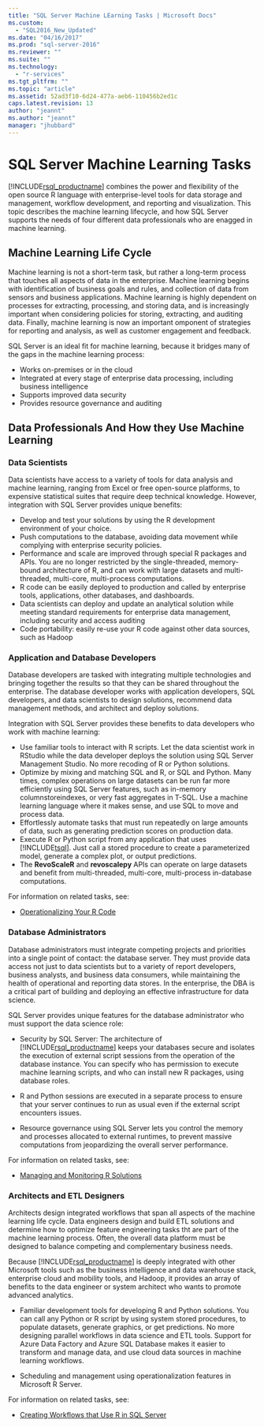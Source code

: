 ```yaml
---
title: "SQL Server Machine LEarning Tasks | Microsoft Docs"
ms.custom: 
  - "SQL2016_New_Updated"
ms.date: "04/16/2017"
ms.prod: "sql-server-2016"
ms.reviewer: ""
ms.suite: ""
ms.technology: 
  - "r-services"
ms.tgt_pltfrm: ""
ms.topic: "article"
ms.assetid: 52ad3f10-6d24-477a-aeb6-110456b2ed1c
caps.latest.revision: 13
author: "jeannt"
ms.author: "jeannt"
manager: "jhubbard"
---
```

# SQL Server Machine Learning Tasks

[!INCLUDE[rsql_productname](../../includes/rsql-productname-md.md)] combines the power and flexibility of the open source R language with enterprise-level tools for data storage and management, workflow development, and reporting and visualization. This topic describes the machine learning lifecycle, and how SQL Server supports the needs of four different data professionals who are enagged in machine learning.

## Machine Learning Life Cycle

Machine learning is not a short-term task, but rather a long-term process that touches all aspects of data in the enterprise. Machine learning begins with identification of business goals and rules, and collection of data from sensors and business applications. Machine learning is highly dependent on processes for extracting, processing, and storing data, and is increasingly important when considering policies for storing, extracting, and auditing data. Finally, machine learning is now an important omponent of strategies for reporting and analysis, as well as customer engagement and feedback.



SQL Server is an ideal fit for machine learning, because it bridges many of the gaps in the machine learning process:

+ Works on-premises or in the cloud
+ Integrated at every stage of enterprise data processing, including business intelligence
+ Supports improved data security
+ Provides resource governance and auditing

## Data Professionals And How they Use Machine Learning

### Data Scientists

Data scientists have access to a variety of tools for data analysis and machine learning, ranging from Excel or free open-source platforms, to expensive statistical suites that require deep technical knowledge. However, integration with SQL Server provides unique benefits:

+ Develop and test your solutions by using the R development environment of your choice.
+ Push computations to the database, avoiding data movement while complying with enterprise security policies.
+ Performance and scale are improved through special R packages and APIs. You are no longer restricted by the single-threaded, memory-bound architecture of R, and can work with large datasets and multi-threaded, multi-core, multi-process computations.
+ R code can be easily deployed to production and called by enterprise tools, applications, other databases, and dashboards.
+ Data scientists can deploy and update an analytical solution while meeting standard requirements for enterprise data management, including security and access auditing
+ Code portability: easily re-use your R code against other data sources, such as Hadoop

### Application and Database Developers

Database developers are tasked with integrating multiple technologies and bringing together the results so that they can be shared throughout the enterprise. The database developer works with application developers, SQL developers, and data scientists to design solutions, recommend data management methods, and architect and deploy solutions. 

Integration with SQL Server provides these benefits to data developers who work with machine learning:

+ Use familiar tools to interact with R scripts. Let the data scientist work in RStudio while the data developer deploys the solution using SQL Server Management Studio. No more recoding of R or Python solutions.
+ Optimize by mixing and matching SQL and R, or SQL and Python. Many times, complex operations on large datasets can be run far more efficiently using SQL Server features, such as in-memory columnstoreindexes, or very fast aggregates in T-SQL. Use a machine learning language where it makes sense, and use SQL to move and process data.
+ Effortlessly automate tasks that must run repeatedly on large amounts of data, such as generating prediction scores on production data.
+ Execute R or Python script from any application that uses [!INCLUDE[tsql](../../includes/tsql-md.md)]. Just call a stored procedure to create a parameterized model, generate a complex plot, or output predictions.
+ The **RevoScaleR** and **revoscalepy** APIs can operate on large datasets and benefit from multi-threaded, multi-core, multi-process in-database computations.

For information on related tasks, see:
+ [Operationalizing Your R Code](../../advanced-analytics/r-services/operationalizing-your-r-code.md)

### Database Administrators

Database administrators must integrate competing projects and priorities into a single point of contact: the database server. They must provide data access not just to data scientists but to a variety of report developers, business analysts, and business data consumers, while maintaining the health of operational and reporting data stores. In the enterprise, the DBA is a critical part of building and deploying an effective infrastructure for data science. 

SQL Server provides unique features for the database administrator who must support the data science role:

+ Security by SQL Server: The architecture of [!INCLUDE[rsql_productname](../../includes/rsql-productname-md.md)] keeps your databases secure and isolates the execution of external script sessions from the operation of the database instance. You can specify who has permission to execute machine learning scripts, and who can install new R packages, using database roles.

+ R and Python sessions are executed in a separate process to ensure that your server continues to run as usual even if the external script encounters issues.

+ Resource governance using SQL Server lets you control the memory and processes allocated to external runtimes, to prevent massive computations from jeopardizing the overall server performance.

For information on related tasks, see:
+ [Managing and Monitoring R Solutions](../../advanced-analytics/r-services/managing-and-monitoring-r-solutions.md)

### Architects and ETL Designers

Architects design integrated workflows that span all aspects of the machine learning life cycle. Data engineers design and build ETL solutions and determine how to optimize feature engineering tasks tht are part of the machine learning process. Often, the overall data platform must be designed to balance competing and complementary business needs.

Because [!INCLUDE[rsql_productname](../../includes/rsql-productname-md.md)] is deeply integrated with other Microsoft tools such as the business intelligence and data warehouse stack, enterprise cloud and mobility tools, and Hadoop, it provides an array of benefits to the data engineer or system architect who wants to promote advanced analytics.

+ Familiar development tools for developing R and Python solutions. You can call any Python or R script by using system stored procedures, to populate datasets, generate graphics, or get predictions. No more designing parallel workflows in data science and ETL tools. Support for Azure Data Factory and Azure SQL Database makes it easier to transform and manage data, and use cloud data sources in machine learning workflows.

+ Scheduling and management using operationalization features in Microsoft R Server.

For information on related tasks, see:

+ [Creating Workflows that Use R in SQL Server](../../advanced-analytics/r-services/creating-workflows-that-use-r-in-sql-server.md)

